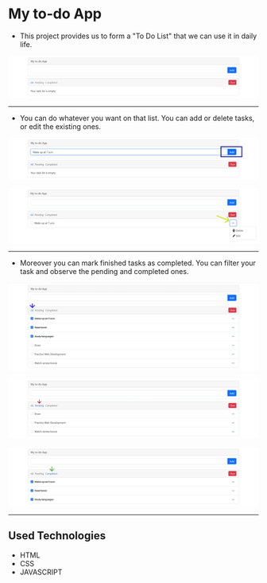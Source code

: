 # My to-do App

- This project provides us to form a "To Do List" that we can use it in daily life. 
 
![](img/ss1.jpg) 

<hr>

- You can do whatever you want on that list. You can add or delete tasks, or edit the existing ones. 

![](img/ss2.jpg) 

![](img/ss3.jpg) 

<hr>

- Moreover you can mark finished tasks as completed. You can filter your task and observe the pending and completed ones. 

![](img/ss4.jpg) 

![](img/ss5.jpg) 

![](img/ss6.jpg)
<hr>

## Used Technologies

- HTML
- CSS
- JAVASCRIPT